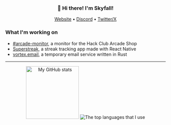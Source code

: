 <h3 align="center">👋 Hi there! I'm Skyfall!</h3>
<p align="center">
  <a href="https://skyfall.dev">Website</a> •
  <a href="https://discord.com/users/571393955367878656">Discord</a> •
  <a href="https://twitter.com/skyfall_ggs">Twitter/X</a>
</p>

### What I'm working on
- [#arcade-monitor](https://github.com/SkyfallWasTaken/arcade-monitor), a monitor for the Hack Club Arcade Shop
- [Superstreak](https://github.com/SkyfallWasTaken/superstreak-v2), a streak tracking app made with React Native
- [vortex.email](https://github.com/SkyfallWasTaken/vortex.email), a temporary email service written in Rust

---

<div align="center">
  <img src="https://github-readme-stats.vercel.app/api?username=SkyfallWasTaken&show_icons=true&theme=radical&layout=compact" height="166px" alt="My GitHub stats"/>
  <img src="https://github-readme-stats.vercel.app/api/top-langs/?username=skyfallwastaken&theme=radical&layout=compact&hide=vue,css,html,ejs" alt="The top languages that I use"/>
</div>
